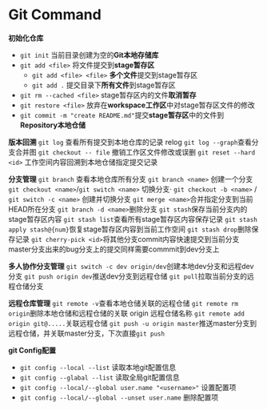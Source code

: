 # Git Command

**初始化仓库**

- `git init`                        当前目录创建为空的**Git本地存储库**
- `git add <file>`                  将文件提交到**stage暂存区**
  - `git add <file> <file>`         **多个文件**提交到stage暂存区
  - `git add .`                     提交目录下**所有文件**到stage暂存区
- `git rm --cached <file>`          stage暂存区内的文件**取消暂存**
- `git restore <file>`              放弃在**workspace工作区**中对stage暂存区文件的修改
- `git commit -m "create README.md"`提交**stage暂存区**中的文件到**Repository本地仓储**

**版本回溯**
`git log` 查看所有提交到本地仓库的记录 relog
`git log --graph`查看分支合并图
`git checkout -- file` 撤销工作区文件修改或误删
`git reset --hard <id>` 工作空间内容回溯到本地仓储指定提交记录

**分支管理**
`git branch` 查看本地仓库所有分支
`git branch <name>` 创建一个分支
`git checkout <name>`/`git switch <name>` 切换分支·
`git checkout -b <name>` / `git switch -c <name>` 创建并切换分支
`git merge <name>`合并指定分支到当前HEAD所在分支
`git branch -d <name>`删除分支
`git stash`保存当前分支内的stage暂存区内容
`git stash list`查看所有stage暂存区内容保存记录
`git stash apply stash@{num}`恢复stage暂存区内容到当前工作空间
`git stash drop`删除保存记录
`git cherry-pick <id>`将其他分支commit内容快速提交到当前分支 master分支出来的bug分支上的提交同样需要commmit到dev分支上

**多人协作分支管理**
`git switch -c dev origin/dev`创建本地dev分支和远程dev分支
`git push origin dev`推送dev分支到远程仓储
`git pull`拉取当前分支的远程仓储分支


**远程仓库管理**
`git remote -v`查看本地仓储关联的远程仓储
`git remote rm origin`删除本地仓储和远程仓储的关联 origin 远程仓储名称
`git remote add origin git@.....`关联远程仓储 
`git push -u origin master`推送master分支到远程仓储，并关联master分支，下次直接`git push` 


**git Config配置**

- `git config --local --list`               读取本地git配置信息
- `git config --glabal --list`              读取全局git配置信息
- `git config --local/--global user.name "<username>"` 设置配置项
- `git config --local/--global --unset user.name`      删除配置项


